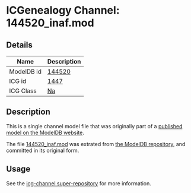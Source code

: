 # ICGenealogy Channel: 144520\_inaf.mod

## Details

Name | Description
---- | -----------
ModelDB id | [144520](http://senselab.med.yale.edu/ModelDB/ShowModel.cshtml?model=144520)
ICG id | [1447](http://icg.neurotheory.ox.ac.uk/channels/2/1447)
ICG Class | [Na](http://icg.neurotheory.ox.ac.uk/channels/2)

## Description

This is a single channel model file that was originally part of a [published model on the ModelDB website](http://senselab.med.yale.edu/mModelDB/ShowModel.cshtml?model=144520).

The file [144520\_inaf.mod](144520_inaf.mod) was extrated from [the ModelDB repository](http://senselab.med.yale.edu/ModelDB/ShowModel.cshtml?model=144520), and committed in its original form.

## Usage

See the [icg-channel super-repository](https://github.com/icgenealogy/icg-channels) for more information.